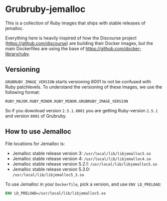 # Grubruby-jemalloc

This is a collection of Ruby images that ships with stable releases of jemalloc.


Everything here is heavily inspired of how the Discourse project (https://github.com/discourse) are building their Docker images, but the main Dockerfiles are using the base of https://github.com/docker-library/ruby.

## Versioning

`GRUBRUBY_IMAGE_VERSION` starts versioning 8001 to not be confused with Ruby patchlevels. To understand the versioning of these images, we use the following format:

```
RUBY_MAJOR.RUBY_MINOR.RUBY_MINOR.GRUBRUBY_IMAGE_VERSION
```

So if you download version `2.5.1.8001` you are getting Ruby-version `2.5.1` and version `8001` of Grubruby.

## How to use Jemalloc

File locations for Jemalloc is:

- Jemalloc stable release version 3: `/usr/local/lib/libjemalloc3.so`
- Jemalloc stable release version 4: `/usr/local/lib/libjemalloc4.so`
- Jemalloc stable release version 5.2.1: `/usr/local/lib/libjemalloc5.so`
- Jemalloc stable release version 5.3.0: `/usr/local/lib/libjemalloc5_3.so`

To use Jemalloc in your `Dockerfile`, pick a version, and use `ENV LD_PRELOAD`:

```dockerfile
ENV LD_PRELOAD=/usr/local/lib/libjemalloc5.so
```

